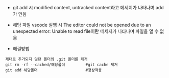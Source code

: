 - git add 시 modified content, untracked content라고 메세지가 나타나며 add가 안됨
- 해당 파일 vscode 실행 시 The editor could not be opened due to an unexpected error: Unable to read file이란 메세지가 나타나며 파일을 열 수 없음

- 해결방법
```
제대로 추가되지 않던 폴더의 .git 폴더를 제거
git rm -rf --cached/해당폴더         #git cache 제거
git add 해당폴더                     #정상작동
```